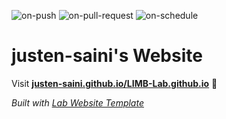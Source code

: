 
  ![on-push](../../actions/workflows/on-push.yaml/badge.svg)
  ![on-pull-request](../../actions/workflows/on-pull-request.yaml/badge.svg)
  ![on-schedule](../../actions/workflows/on-schedule.yaml/badge.svg)

  # justen-saini's Website

  Visit **[justen-saini.github.io/LIMB-Lab.github.io](https://justen-saini.github.io/LIMB-Lab.github.io)** 🚀

  _Built with [Lab Website Template](https://greene-lab.gitbook.io/lab-website-template-docs)_
